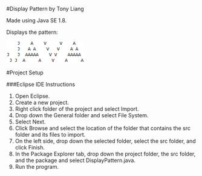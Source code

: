 #Display Pattern by Tony Liang

Made using Java SE 1.8.

Displays the pattern:

![alt text][logo]

[logo]: https://github.com/tliang1/Java-Practice/raw/master/Practice/Intro-To-Java-8th-Ed-Daniel-Y.-Liang/Chapter-1/Chapter01P03/images/instructions/output.png "Output"

#Project Setup

###Eclipse IDE Instructions
1. Open Eclipse.
2. Create a new project.
3. Right click folder of the project and select Import.
4. Drop down the General folder and select File System.
5. Select Next.
6. Click Browse and select the location of the folder that contains the src folder and its files to import.
7. On the left side, drop down the selected folder, select the src folder, and click Finish.
8. In the Package Explorer tab, drop down the project folder, the src folder, and the package and select DisplayPattern.java.
9. Run the program.